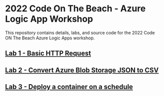 # 2022 Code On The Beach - Azure Logic App Workshop
This repository contains details, labs, and source code for the 2022 Code ON The Beach Azure Logic Apps workshop. 

## [Lab 1 - Basic HTTP Request](Lab1/README.md)

## [Lab 2 - Convert Azure Blob Storage JSON to CSV](Lab2/README.md)

## [Lab 3 - Deploy a container on a schedule](Lab3/README.md)
